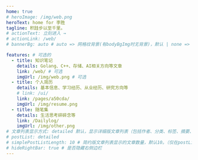 ```yaml
---
home: true
# heroImage: /img/web.png
heroText: home for 李胜
tagline: 积跬步以至千里。
# actionText: 立刻进入 →
# actionLink: /web/
# bannerBg: auto # auto => 网格纹背景(有bodyBgImg时无背景)，默认 | none => 无 | '大图地址' | background: 自定义背景样式       提示：如发现文本颜色不适应你的背景时可以到palette.styl修改$bannerTextColor变量

features: # 可选的
  - title: 知识笔记
    details: Golang、C++、存储、AI相关方向等文章
    link: /web/ # 可选
    imgUrl: /img/web.png # 可选
  - title: 个人简历
    details: 基本信息、学习经历、从业经历、研究方向等
    # link: /ui/
    link: /pages/a50cda/
    imgUrl: /img/resume.png
  - title: 随笔集
    details: 生活思考碎碎念等
    link: /Dailylog/
    imgUrl: /img/other.png
# 文章列表显示方式: detailed 默认，显示详细版文章列表（包括作者、分类、标签、摘要、分页等）| simple => 显示简约版文章列表（仅标题和日期）| none 不显示文章列表
# postList: detailed
# simplePostListLength: 10 # 简约版文章列表显示的文章数量，默认10。（仅在postList设置为simple时生效）
# hideRightBar: true # 是否隐藏右侧边栏
---
```

